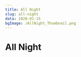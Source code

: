 ```yaml
---
title: All Night
slug: all-night
data: 2020-01-15
bgImage: /AllNight_Thumbnail.png
---
```

# All Night